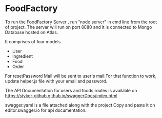 # FoodFactory

To run the FoodFactory Server , run "node server" in cmd line from the root of project.
The server will run on port 8080 and it is connected to Mongo Database hosted on Atlas.

It comprises of four models
* User
* Ingredient
* Food
* Order

For resetPassword Mail will be sent to user's mail.For that function to work, update helper.js file with your email and password.

The API Documentation for users and foods routes is available on https://styker-github.github.io/swaggerDocs/index.html

swagger.yaml is a file attached along with the project.Copy and paste it on editor.swagger.io for api documentation.

